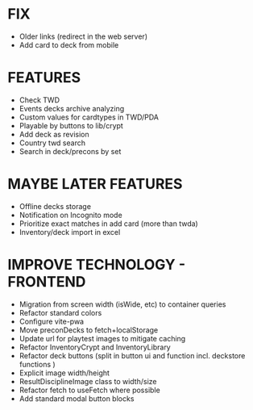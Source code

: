 # FIX
- Older links (redirect in the web server)
- Add card to deck from mobile

# FEATURES
- Check TWD
- Events decks archive analyzing
- Custom values for cardtypes in TWD/PDA
- Playable by buttons to lib/crypt
- Add deck as revision
- Country twd search
- Search in deck/precons by set

# MAYBE LATER FEATURES
- Offline decks storage
- Notification on Incognito mode
- Prioritize exact matches in add card (more than twda)
- Inventory/deck import in excel

# IMPROVE TECHNOLOGY - FRONTEND
- Migration from screen width (isWide, etc) to container queries
- Refactor standard colors
- Configure vite-pwa
- Move preconDecks to fetch+localStorage
- Update url for playtest images to mitigate caching
- Refactor InventoryCrypt and InventoryLibrary
- Refactor deck buttons (split in button ui and function incl. deckstore functions )
- Explicit image width/height
- ResultDisciplineImage class to width/size
- Refactor fetch to useFetch where possible
- Add standard modal button blocks
